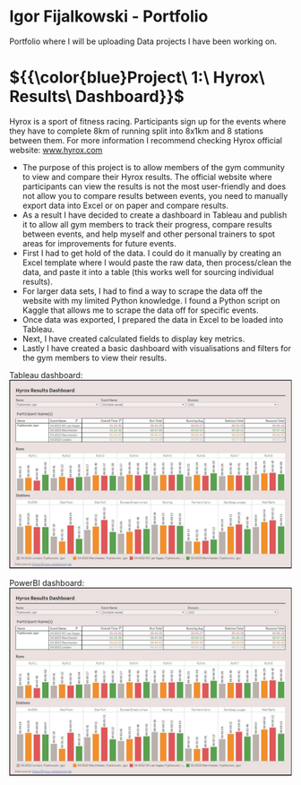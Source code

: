 # Igor Fijalkowski - Portfolio
Portfolio where I will be uploading Data projects I have been working on.

# ${{\color{blue}Project\ 1:\ Hyrox\ Results\ Dashboard}}$

Hyrox is a sport of fitness racing. Participants sign up for the events where they have to complete 8km of running split into 8x1km and 8 stations between them. For more information I recommend checking Hyrox official website: www.hyrox.com

* The purpose of this project is to allow members of the gym community to view and compare their Hyrox results. The official website where participants can view the results is not the most user-friendly and does not allow you to compare results between events, you need to manually export data into Excel or on paper and compare results.
* As a result I have decided to create a dashboard in Tableau and publish it to allow all gym members to track their progress, compare results between events, and help myself and other personal trainers to spot areas for improvements for future events.
* First I had to get hold of the data. I could do it manually by creating an Excel template where I would paste the raw data, then process/clean the data, and paste it into a table (this works well for sourcing individual results).
* For larger data sets, I had to find a way to scrape the data off the website with my limited Python knowledge. I found a Python script on Kaggle that allows me to scrape the data off for specific events.
* Once data was exported, I prepared the data in Excel to be loaded into Tableau.
* Next, I have created calculated fields to display key metrics.
* Lastly I have created a basic dashboard with visualisations and filters for the gym members to view their results.

Tableau dashboard:
![Alt text](https://github.com/Igor-Fij/Portfolio/blob/main/images/Tableau%20Hyrox%20Dashboard.JPG?raw=true)

PowerBI dashboard:
![Alt text](https://github.com/Igor-Fij/Portfolio/blob/main/images/Tableau%20Hyrox%20Dashboard.JPG?raw=true)


